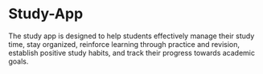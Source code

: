 # Study-App
The study app is designed to help students effectively manage their study time, stay organized, reinforce learning through practice and revision, establish positive study habits, and track their progress towards academic goals.

